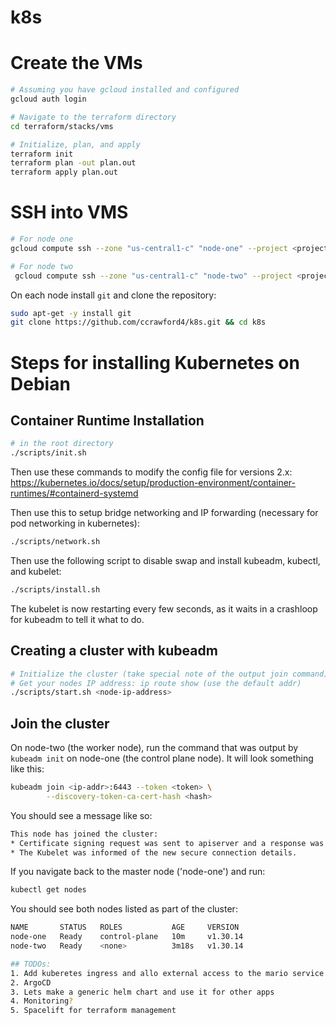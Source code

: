 # k8s

# Create the VMs

```bash
# Assuming you have gcloud installed and configured
gcloud auth login

# Navigate to the terraform directory
cd terraform/stacks/vms

# Initialize, plan, and apply
terraform init
terraform plan -out plan.out
terraform apply plan.out
```

# SSH into VMS

```bash
# For node one
gcloud compute ssh --zone "us-central1-c" "node-one" --project <project-id>

# For node two
 gcloud compute ssh --zone "us-central1-c" "node-two" --project <project-id>
```

On each node install `git` and clone the repository:

```bash
sudo apt-get -y install git
git clone https://github.com/ccrawford4/k8s.git && cd k8s
```

# Steps for installing Kubernetes on Debian

## Container Runtime Installation

```bash
# in the root directory
./scripts/init.sh
```

Then use these commands to modify the config file for versions 2.x:
<https://kubernetes.io/docs/setup/production-environment/container-runtimes/#containerd-systemd>

Then use this to setup bridge networking and IP forwarding (necessary for pod networking in kubernetes):

```bash
./scripts/network.sh
```

Then use the following script to disable swap and install kubeadm, kubectl, and kubelet:

```bash
./scripts/install.sh
```

The  kubelet is now restarting every few seconds, as it waits in a crashloop for kubeadm to tell it what to do.

## Creating a cluster with kubeadm

```bash
# Initialize the cluster (take special note of the output join command)
# Get your nodes IP address: ip route show (use the default addr)
./scripts/start.sh <node-ip-address>
```

## Join the cluster

On node-two (the worker node), run the command that was output by `kubeadm init` on node-one (the control plane node). It will look something like this:

```bash
kubeadm join <ip-addr>:6443 --token <token> \
        --discovery-token-ca-cert-hash <hash>
```

You should see a message like so:

```bash
This node has joined the cluster:
* Certificate signing request was sent to apiserver and a response was received.
* The Kubelet was informed of the new secure connection details.
```

If you navigate back to the master node ('node-one') and run:

```bash
kubectl get nodes
```

You should see both nodes listed as part of the cluster:

```bash
NAME       STATUS   ROLES           AGE     VERSION
node-one   Ready    control-plane   10m     v1.30.14
node-two   Ready    <none>          3m18s   v1.30.14

## TODOs:
1. Add kuberetes ingress and allo external access to the mario service
2. ArgoCD
3. Lets make a generic helm chart and use it for other apps
4. Monitoring?
5. Spacelift for terraform management
